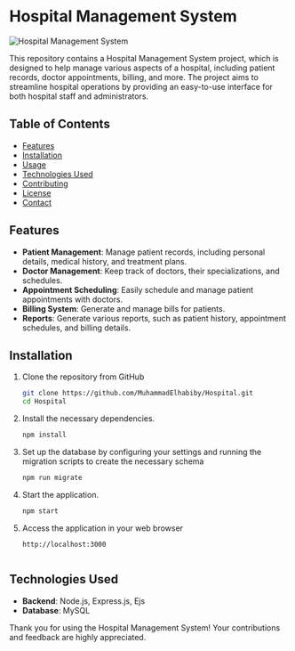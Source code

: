 
# Hospital Management System

![Hospital Management System](https://img.shields.io/badge/Hospital%20Management%20System-v1.0-blue.svg)

This repository contains a Hospital Management System project, which is designed to help manage various aspects of a hospital, including patient records, doctor appointments, billing, and more. The project aims to streamline hospital operations by providing an easy-to-use interface for both hospital staff and administrators.

## Table of Contents

- [Features](#features)
- [Installation](#installation)
- [Usage](#usage)
- [Technologies Used](#technologies-used)
- [Contributing](#contributing)
- [License](#license)
- [Contact](#contact)

## Features

- **Patient Management**: Manage patient records, including personal details, medical history, and treatment plans.
- **Doctor Management**: Keep track of doctors, their specializations, and schedules.
- **Appointment Scheduling**: Easily schedule and manage patient appointments with doctors.
- **Billing System**: Generate and manage bills for patients.
- **Reports**: Generate various reports, such as patient history, appointment schedules, and billing details.

## Installation

1. Clone the repository from GitHub
   ```bash
   git clone https://github.com/MuhammadElhabiby/Hospital.git
   cd Hospital
   
2. Install the necessary dependencies.
   ```bash
   npm install
   
3. Set up the database by configuring your settings and running the migration scripts to create the necessary schema
   ```bash
   npm run migrate
   
4. Start the application.
   ```bash
   npm start
   
5. Access the application in your web browser
    ```arduino
   http://localhost:3000
   

## Technologies Used

- **Backend**: Node.js, Express.js, Ejs
- **Database**: MySQL



Thank you for using the Hospital Management System! Your contributions and feedback are highly appreciated.
